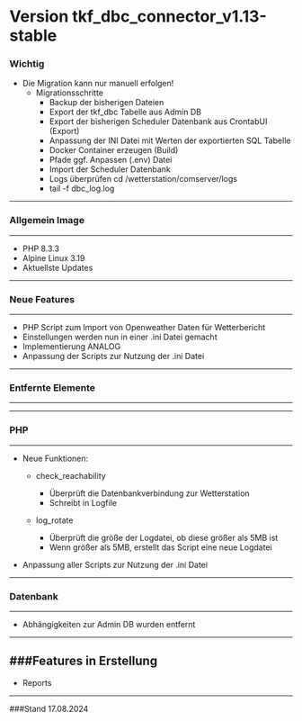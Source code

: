 # Version tkf_dbc_connector_v1.13-stable
### Wichtig

- Die Migration kann nur manuell erfolgen!
    - Migrationsschritte
        - Backup der bisherigen Dateien
        - Export der tkf_dbc Tabelle aus Admin DB
        - Export der bisherigen Scheduler Datenbank aus CrontabUI (Export)
        - Anpassung der INI Datei mit Werten der exportierten SQL Tabelle
        - Docker Container erzeugen (Build)
        - Pfade ggf. Anpassen (.env) Datei
        - Import der Scheduler Datenbank 
        - Logs überprüfen cd /wetterstation/comserver/logs
        - tail -f dbc_log.log

---
### Allgemein Image
---
- PHP 8.3.3 
- Alpine Linux 3.19
- Aktuellste Updates

---
### Neue Features
---
- PHP Script zum Import von Openweather Daten für Wetterbericht
- Einstellungen werden nun in einer .ini Datei gemacht
- Implementierung ANALOG
- Anpassung der Scripts zur Nutzung der .ini Datei

---
### Entfernte Elemente
---

---
### PHP
---
- Neue Funktionen:
    - check_reachability
        - Überprüft die Datenbankverbindung zur Wetterstation
        - Schreibt in Logfile

    - log_rotate
        - Überprüft die größe der Logdatei, ob diese größer als 5MB ist
        - Wenn größer als 5MB, erstellt das Script eine neue Logdatei

- Anpassung aller Scripts zur Nutzung der .ini Datei

---
### Datenbank
---
- Abhängigkeiten zur Admin DB wurden entfernt

---
###Features in Erstellung
---
- Reports

---
###Stand 17.08.2024
